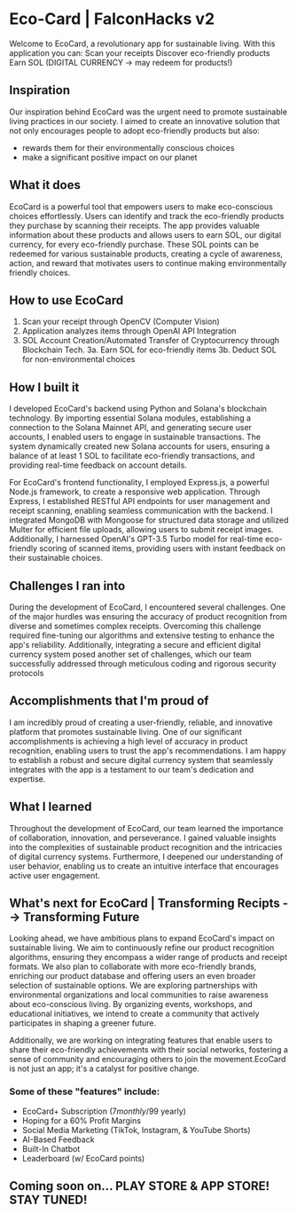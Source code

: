 # Eco-Card | FalconHacks v2
Welcome to EcoCard, a revolutionary app for sustainable living. With this application you can: Scan your receipts Discover eco-friendly products Earn SOL (DIGITAL CURRENCY → may redeem for products!)

## Inspiration
Our inspiration behind EcoCard was the urgent need to promote sustainable living practices in our society. I aimed to create an innovative solution that not only encourages people to adopt eco-friendly products but also:
- rewards them for their environmentally conscious choices 
- make a significant positive impact on our planet

## What it does
EcoCard is a powerful tool that empowers users to make eco-conscious choices effortlessly. Users can identify and track the eco-friendly products they purchase by scanning their receipts. The app provides valuable information about these products and allows users to earn SOL, our digital currency, for every eco-friendly purchase. These SOL points can be redeemed for various sustainable products, creating a cycle of awareness, action, and reward that motivates users to continue making environmentally friendly choices.

## How to use EcoCard
1. Scan your receipt through OpenCV (Computer Vision)
2. Application analyzes items through OpenAI API Integration
3. SOL Account Creation/Automated Transfer of Cryptocurrency through Blockchain Tech.
3a. Earn SOL for eco-friendly items
3b. Deduct SOL for non-environmental choices

## How I built it
I developed EcoCard's backend using Python and Solana's blockchain technology. By importing essential Solana modules, establishing a connection to the Solana Mainnet API, and generating secure user accounts, I enabled users to engage in sustainable transactions. The system dynamically created new Solana accounts for users, ensuring a balance of at least 1 SOL to facilitate eco-friendly transactions, and providing real-time feedback on account details.

For EcoCard's frontend functionality, I employed Express.js, a powerful Node.js framework, to create a responsive web application. Through Express, I established RESTful API endpoints for user management and receipt scanning, enabling seamless communication with the backend. I integrated MongoDB with Mongoose for structured data storage and utilized Multer for efficient file uploads, allowing users to submit receipt images. Additionally, I harnessed OpenAI's GPT-3.5 Turbo model for real-time eco-friendly scoring of scanned items, providing users with instant feedback on their sustainable choices.

## Challenges I ran into
During the development of EcoCard, I encountered several challenges. One of the major hurdles was ensuring the accuracy of product recognition from diverse and sometimes complex receipts. Overcoming this challenge required fine-tuning our algorithms and extensive testing to enhance the app's reliability. Additionally, integrating a secure and efficient digital currency system posed another set of challenges, which our team successfully addressed through meticulous coding and rigorous security protocols

## Accomplishments that I'm proud of
I am incredibly proud of creating a user-friendly, reliable, and innovative platform that promotes sustainable living. One of our significant accomplishments is achieving a high level of accuracy in product recognition, enabling users to trust the app's recommendations. I am happy to establish a robust and secure digital currency system that seamlessly integrates with the app is a testament to our team's dedication and expertise.

## What I learned
Throughout the development of EcoCard, our team learned the importance of collaboration, innovation, and perseverance. I gained valuable insights into the complexities of sustainable product recognition and the intricacies of digital currency systems. Furthermore, I deepened our understanding of user behavior, enabling us to create an intuitive interface that encourages active user engagement.

## What's next for EcoCard | Transforming Recipts --> Transforming Future 
Looking ahead, we have ambitious plans to expand EcoCard's impact on sustainable living. We aim to continuously refine our product recognition algorithms, ensuring they encompass a wider range of products and receipt formats. We also plan to collaborate with more eco-friendly brands, enriching our product database and offering users an even broader selection of sustainable options. We are exploring partnerships with environmental organizations and local communities to raise awareness about eco-conscious living. By organizing events, workshops, and educational initiatives, we intend to create a community that actively participates in shaping a greener future. 

Additionally, we are working on integrating features that enable users to share their eco-friendly achievements with their social networks, fostering a sense of community and encouraging others to join the movement.EcoCard is not just an app; it's a catalyst for positive change. 

### Some of these "features" include: 
- EcoCard+ Subscription ($7 monthly/$99 yearly) 
- Hoping for a 60% Profit Margins
- Social Media Marketing (TikTok, Instagram, & YouTube Shorts)
- AI-Based Feedback 
- Built-In Chatbot
- Leaderboard (w/ EcoCard points)

## Coming soon on... PLAY STORE & APP STORE! STAY TUNED! 

